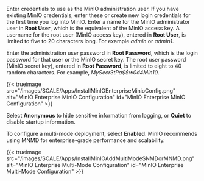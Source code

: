 &NewLine;


Enter credentials to use as the MinIO administration user.
If you have existing MinIO credentials, enter these or create new login credentials for the first time you log into MinIO.
Enter a name for the MinIO administrator user in **Root User**, which is the equivalent of the MinIO access key.
A username for the root user (MinIO access key), entered in **Root User**, is limited to five to 20 characters long. For example *admin* or *admin1*.

Enter the administration user password in **Root Password**, which is the login password for that user or the MinIO secret key.
The root user password (MinIO secret key), entered in **Root Password**, is limited to eight to 40 random characters. For example, *MySecr3tPa$$w0d4Min10*.

{{< trueimage src="/images/SCALE/Apps/InstallMinIOEnterpriseMinioConfig.png" alt="MinIO Enterprise MinIO Configuration" id="MinIO Enterprise MinIO Configuration" >}}

Select **Anonymous** to hide sensitive information from logging, or **Quiet** to disable startup information.

To configure a multi-mode deployment, select **Enabled**.
MinIO recommends using MNMD for enterprise-grade performance and scalability.

{{< trueimage src="/images/SCALE/Apps/InstallMinIOAddMultiModeSNMDorMNMD.png" alt="MinIO Enterprise Multi-Mode Configuration" id="MinIO Enterprise Multi-Mode Configuration" >}}
